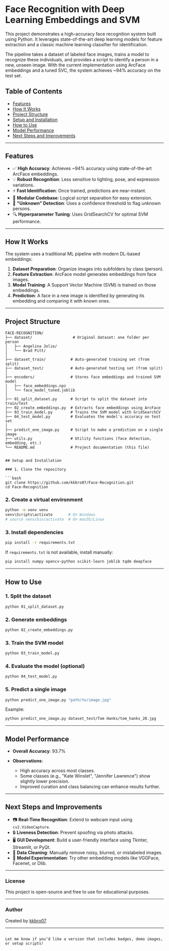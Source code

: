 


# Face Recognition with Deep Learning Embeddings and SVM

This project demonstrates a high-accuracy face recognition system built using Python. It leverages state-of-the-art deep learning models for feature extraction and a classic machine learning classifier for identification.

The pipeline takes a dataset of labeled face images, trains a model to recognize these individuals, and provides a script to identify a person in a new, unseen image. With the current implementation using ArcFace embeddings and a tuned SVC, the system achieves ~94% accuracy on the test set.



## Table of Contents

- [Features](#features)  
- [How It Works](#how-it-works)  
- [Project Structure](#project-structure)  
- [Setup and Installation](#setup-and-installation)  
- [How to Use](#how-to-use)  
- [Model Performance](#model-performance)  
- [Next Steps and Improvements](#next-steps-and-improvements)  

---

## Features

- ✅ **High Accuracy**: Achieves ~94% accuracy using state-of-the-art ArcFace embeddings.  
- 💡 **Robust Recognition**: Less sensitive to lighting, pose, and expression variations.  
- ⚡ **Fast Identification**: Once trained, predictions are near-instant.  
- 🧩 **Modular Codebase**: Logical script separation for easy extension.  
- 🚫 **"Unknown" Detection**: Uses a confidence threshold to flag unknown persons.  
- 🔍 **Hyperparameter Tuning**: Uses GridSearchCV for optimal SVM performance.

---

## How It Works

The system uses a traditional ML pipeline with modern DL-based embeddings:

1. **Dataset Preparation**: Organize images into subfolders by class (person).  
2. **Feature Extraction**: ArcFace model generates embeddings from face images.  
3. **Model Training**: A Support Vector Machine (SVM) is trained on those embeddings.  
4. **Prediction**: A face in a new image is identified by generating its embedding and comparing it with known ones.

---

## Project Structure

```
FACE-RECOGNITION/
├── dataset/                  # Original dataset: one folder per person
│   ├── Angelina Jolie/
│   └── Brad Pitt/
│
├── dataset_train/           # Auto-generated training set (from split)
├── dataset_test/            # Auto-generated testing set (from split)
│
├── encoders/                # Stores face embeddings and trained SVM model
│   ├── face_embeddings.npz
│   └── face_model_tuned.joblib
│
├── 01_split_dataset.py      # Script to split the dataset into train/test
├── 02_create_embeddings.py  # Extracts face embeddings using ArcFace
├── 03_train_model.py        # Trains the SVM model with GridSearchCV
├── 04_test_model.py         # Evaluates the model's accuracy on test set
│
├── predict_one_image.py     # Script to make a prediction on a single image
├── utils.py                 # Utility functions (face detection, embedding, etc.)
└── README.md                # Project documentation (this file)


## Setup and Installation

### 1. Clone the repository

```bash
git clone https://github.com/kkbro07/Face-Recognition.git
cd Face-Recognition
````

### 2. Create a virtual environment

```bash
python -m venv venv
venv\Scripts\activate       # On Windows
# source venv/bin/activate  # On macOS/Linux
```

### 3. Install dependencies

```bash
pip install -r requirements.txt
```

If `requirements.txt` is not available, install manually:

```bash
pip install numpy opencv-python scikit-learn joblib tqdm deepface
```

---

## How to Use

### 1. Split the dataset

```bash
python 01_split_dataset.py
```

### 2. Generate embeddings

```bash
python 02_create_embeddings.py
```

### 3. Train the SVM model

```bash
python 03_train_model.py
```

### 4. Evaluate the model (optional)

```bash
python 04_test_model.py
```

### 5. Predict a single image

```bash
python predict_one_image.py "path/to/image.jpg"
```

Example:

```bash
python predict_one_image.py dataset_test/Tom Hanks/tom_hanks_20.jpg
```

---

## Model Performance

* **Overall Accuracy**: 93.7%
* **Observations**:

  * High accuracy across most classes.
  * Some classes (e.g., "Kate Winslet", "Jennifer Lawrence") show slightly lower precision.
  * Improved curation and class balancing can enhance results further.

---

## Next Steps and Improvements

* 📷 **Real-Time Recognition**: Extend to webcam input using `cv2.VideoCapture`.
* 🔒 **Liveness Detection**: Prevent spoofing via photo attacks.
* 🖥 **GUI Development**: Build a user-friendly interface using Tkinter, Streamlit, or PyQt.
* 🧼 **Data Cleaning**: Manually remove noisy, blurred, or mislabeled images.
* 🧠 **Model Experimentation**: Try other embedding models like VGGFace, Facenet, or Dlib.

---

### License

This project is open-source and free to use for educational purposes.

---

### Author

Created by [kkbro07](https://github.com/kkbro07)

---

```

Let me know if you’d like a version that includes badges, demo images, or setup scripts!
```
